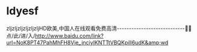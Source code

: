 # ldyesf
zljzljzljzljzljzljHD欧美,中国人在线观看免费高清----------------------------🦚🦚点/此/进/入/http://www.baidu.com/link?url=NoK8PT47PahMhFH8Vie_jnciyIKNTTtVBQKpill6udK&amp;wd
